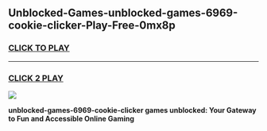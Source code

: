 
## Unblocked-Games-unblocked-games-6969-cookie-clicker-Play-Free-0mx8p
<h3>
<a href="https://premium76.site?title=unblocked-games-6969-cookie-clicker&ref=22A">CLICK TO PLAY</a></h3>
<hr>

<h3>
<a href="https://premium76.site?title=unblocked-games-6969-cookie-clicker&ref=22A">CLICK 2 PLAY</a>
  
</h3>

<a href="https://premium76.site?title=unblocked-games-6969-cookie-clicker&ref=22A"><img src="https://clearcache.store/games.png"></a>


**unblocked-games-6969-cookie-clicker games unblocked: Your Gateway to Fun and Accessible Online Gaming**
